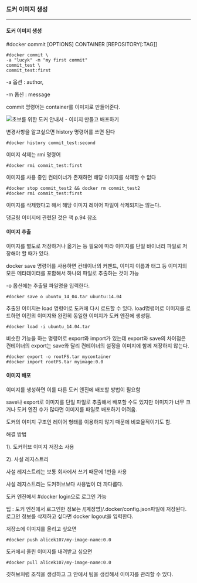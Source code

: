 ### 도커 이미지 생성

------

#### 도커 이미지 생성

#docker commit [OPTIONS] CONTAINER [REPOSITORY[:TAG]]

```
#docker commit \
-a "lucyk" -m "my first commit"
commit_test \
commit_test:first
```

-a 옵션 : author,

-m 옵션 : message

commit 명령어는 container를 이미지로 만들어준다.

![초보를 위한 도커 안내서 - 이미지 만들고 배포하기](https://subicura.com/assets/article_images/2017-02-10-docker-guide-for-beginners-create-image-and-deploy/create-image.png)

변경사항을 알고싶으면 history 명령어를 쓰면 된다

```
#docker history commit_test:second
```

이미지 삭제는 rmi 명령어

```
#docker rmi commit_test:first
```

이미지를 사용 중인 컨테이너가 존재하면 해당 이미지를 삭제할 수 없다

```
#docker stop commit_test2 && docker rm commit_test2
#docker rmi commit_test:first
```

이미지를 삭제했다고 해서 해당 이미지 레이어 파일이 삭제되지는 않는다. 

댕글링 이미지에 관련된 것은 책 p.94 참조

#### 이미지 추출

이미지를 별도로 저장하거나 옮기는 등 필요에 따라 이미지를 단일 바이너리 파일로 저장해야 할 때가 있다.

docker save 명령어를 사용하면 컨테이너의 커맨드, 이미지 이름과 태그 등 이미지의 모든 메타데이터를 포함해서 하나의 파일로 추출하는 것이 가능

-o 옵션에는 추출될 파일명을 입력한다.

```
#docker save o ubuntu_14_04.tar ubuntu:14.04
```

추출된 이미지는 load 명령어로 도커에 다시 로드할 수 있다. load명령어로 이미지를 로드하면 이전의 이미지와 완전히 동일한 이미지가 도커 엔진에 생성됨.

```
#docker load -i ubuntu_14.04.tar
```

비슷한 기능을 하는 명령어로 export와 import가 있는데 export와 save의 차이점은 컨테이너의 export는 save와 달리 컨테이너의 설정을 이미지에 함께 저장하지 않는다. 

```
#docker export -o rootFS.tar mycontainer
#docker import rootFS.tar myimage:0.0
```

#### 이미지 배포

이미지를 생성하면 이를 다른 도커 엔진에 배포할 방법이 필요함

save나 export로 이미지를 단일 파일로 추출해서 배포할 수도 있지만 이미지가 너무 크거나 도커 엔진 수가 많다면 이미지를 파일로 배포하기 어려움.

도커의 이미지 구조인 레이어 형태를 이용하지 않기 때문에 비효율적이기도 함.

해결 방법

1). 도커허브 이미지 저장소 사용

2). 사설 레지스트리

사설 레지스트리는 보통 회사에서 쓰기 때문에 1번을 사용

사설 레지스트리는 도커허브보다 사용법이 더 까다롭다.

도커 엔진에서 #docker login으로 로그인 가능

팁 : 도커 엔진에서 로그인한 정보는 /[계정명]/.docker/config.json파일에 저장된다. 로그인 정보를 삭제하고 싶다면 docker logout을 입력한다. 

저장소에 이미지를 올리고 싶으면

```
#docker push alicek107/my-image-name:0.0
```

도커에서 올린 이미지를 내려받고 싶으면

```
#docker pull alicek107/my-image-name:0.0
```

깃허브처럼 조직을 생성하고 그 안에서 팀을 생성해서 이미지를 관리할 수 있다. 